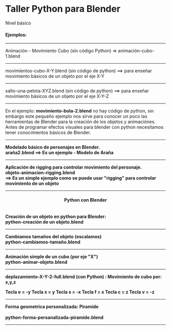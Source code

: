 # Taller Python para Blender
Nivel básico

<h4>Ejemplos:</h4>

<hr/>
Animación - Movimiento Cubo (sin código Python) => animación-cubo-1.blend
<hr/>
movimientos-cubo-X-Y.blend (sin código de python) ==> para enseñar movimiento básicos de un objeto por el eje X-Y
<hr/>
salto-una-pelota-XYZ.blend (sin código de python) ==> para enseñar movimiento básicos de un objeto por el eje X-Y-Z
<hr/>
En el ejemplo: <strong>movimiento-bola-2.blend</strong> no hay código de python, sin embargo este pequeño ejemplo nos sirve para conocer un poco las herramientas de Blender para la creación de los objetos y animaciónes. 
Antes de programar efectos visuales para blender con python necesitamos tener conocimientos básicos de Blender.
<hr/>
<strong>Modelado básico de personajes en Blender.<strong><br>
  <strong>araña2.blend</strong> ==> Es un ejemplo - Modelo de Araña
<hr/>
  <strong>Aplicación de rigging para controlar movimiento del personaje.
<strong><br>
  <strong>objeto-animacion-rigging.blend</strong><br> ==> Es un simple ejemplo como se puede usar "rigging" para controlar movimiento de un objeto
  <hr/>
  <h4 align="center">Python con Blender</h4><br>
  <strong>Creación de un objeto en python para Blender:</strong></strong><br>
  python-creación de un objeto.blend
  <hr/>
    <strong>Cambiamos tamaños del objeto (escalamos)</strong><br>
    python-cambiamos-tamaño.blend
    <hr/>
    <strong>Animación simple de un cubo (por eje "X")</strong><br>
    python-animar-objeto.blend
    <hr/>
    <strong>deplazamiento-X-Y-2-full.blend (con Python) : Movimiento de cubo por: x,y,z</strong><br>

Tecla e = -y
Tecla x = y
Tecla s = -x
Tecla f = x
Tecla c = z
Tecla v = -z
<hr/>
  <strong>Forma geometrica personalizada: Piramide</strong><br><br>
  <span>python-forma-persanalizada-piramide.blend</span>
  <hr/>
